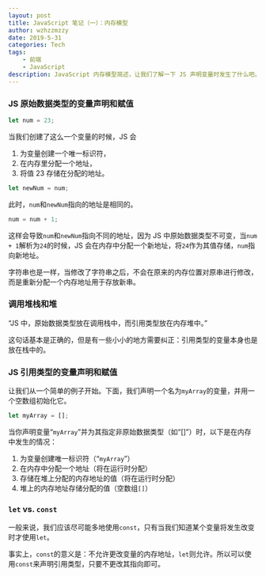 ```yaml
---
layout: post
title: JavaScript 笔记（一）：内存模型
author: wzhzzmzzy
date: 2019-5-31
categories: Tech
tags: 
    - 前端
    - JavaScript
description: JavaScript 内存模型简述，让我们了解一下 JS 声明变量时发生了什么吧。
---
```


### JS 原始数据类型的变量声明和赋值 ###

```js
let num = 23;
```

当我们创建了这么一个变量的时候，JS 会

1. 为变量创建一个唯一标识符，
2. 在内存里分配一个地址，
3. 将值 23 存储在分配的地址。

```js
let newNum = num;
```

此时，`num`和`newNum`指向的地址是相同的。

```js
num = num + 1;
```

这样会导致`num`和`newNum`指向不同的地址，因为 JS 中原始数据类型不可变，当`num + 1`解析为`24`的时候，JS 会在内存中分配一个新地址，将`24`作为其值存储，`num`指向新地址。

字符串也是一样，当修改了字符串之后，不会在原来的内存位置对原串进行修改，而是重新分配一个内存地址用于存放新串。

### 调用堆栈和堆 ###

“JS 中，原始数据类型放在调用栈中，而引用类型放在内存堆中。”

这句话基本是正确的，但是有一些小小的地方需要纠正：引用类型的变量本身也是放在栈中的。

### JS 引用类型的变量声明和赋值 ###

让我们从一个简单的例子开始。下面，我们声明一个名为`myArray`的变量，并用一个空数组初始化它。

```js
let myArray = [];
```

当你声明变量“`myArray`”并为其指定非原始数据类型（如“[]”）时，以下是在内存中发生的情况：

1. 为变量创建唯一标识符（“`myArray`”）
2. 在内存中分配一个地址（将在运行时分配）
3. 存储在堆上分配的内存地址的值（将在运行时分配）
4. 堆上的内存地址存储分配的值（空数组`[]`）

### `let` vs. `const` ###

一般来说，我们应该尽可能多地使用`const`，只有当我们知道某个变量将发生改变时才使用`let`。

事实上，`const`的意义是：不允许更改变量的内存地址，`let`则允许。所以可以使用`const`来声明引用类型，只要不更改其指向即可。


